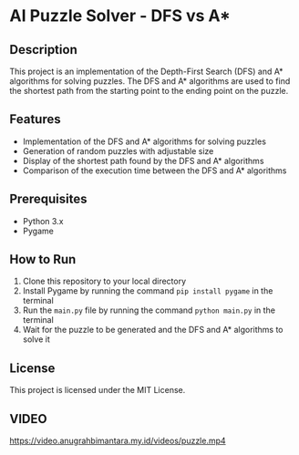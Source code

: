 # AI Puzzle Solver - DFS vs A*

## Description
This project is an implementation of the Depth-First Search (DFS) and A\* algorithms for solving puzzles. The DFS and A\* algorithms are used to find the shortest path from the starting point to the ending point on the puzzle.

## Features
* Implementation of the DFS and A\* algorithms for solving puzzles
* Generation of random puzzles with adjustable size
* Display of the shortest path found by the DFS and A\* algorithms
* Comparison of the execution time between the DFS and A\* algorithms

## Prerequisites
* Python 3.x
* Pygame

## How to Run
1. Clone this repository to your local directory
2. Install Pygame by running the command `pip install pygame` in the terminal
3. Run the `main.py` file by running the command `python main.py` in the terminal
4. Wait for the puzzle to be generated and the DFS and A\* algorithms to solve it

## License
This project is licensed under the MIT License.

## VIDEO
https://video.anugrahbimantara.my.id/videos/puzzle.mp4
